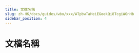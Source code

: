 ```yaml
---
title: 文檔名稱
slug: zh-HK/docs/guides/wbo/xxx/ATpbwTaHeiEGoekQi8TcgiWGnHb
sidebar_position: 4
---
```



# 文檔名稱

